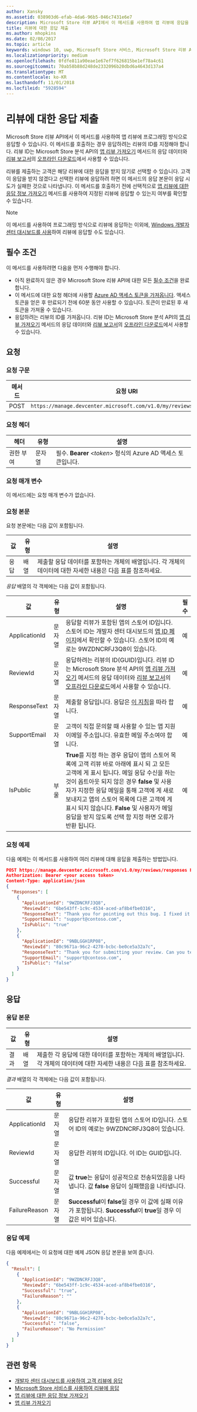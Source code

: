 ```yaml
---
author: Xansky
ms.assetid: 038903d6-efab-4da6-96b5-046c7431e6e7
description: Microsoft Store 리뷰 API에서 이 메서드를 사용하여 앱 리뷰에 응답을 제출합니다.
title: 리뷰에 대한 응답 제출
ms.author: mhopkins
ms.date: 02/08/2017
ms.topic: article
keywords: windows 10, uwp, Microsoft Store 서비스, Microsoft Store 리뷰 API, 추가 기능 취득
ms.localizationpriority: medium
ms.openlocfilehash: 0fdfe811a90eae1e67ef7f626815be1ef78a4c61
ms.sourcegitcommit: 70ab58b88d248de2332096b20dbd6a4643d137a4
ms.translationtype: MT
ms.contentlocale: ko-KR
ms.lasthandoff: 11/01/2018
ms.locfileid: "5928594"
---
```

# <a name="submit-responses-to-reviews"></a>리뷰에 대한 응답 제출


Microsoft Store 리뷰 API에서 이 메서드를 사용하여 앱 리뷰에 프로그래밍 방식으로 응답할 수 있습니다. 이 메서드를 호출하는 경우 응답하려는 리뷰의 ID를 지정해야 합니다. 리뷰 ID는 Microsoft Store 분석 API의 [앱 리뷰 가져오기](get-app-reviews.md) 메서드의 응답 데이터와 [리뷰 보고서](../publish/reviews-report.md)의 [오프라인 다운로드](../publish/download-analytic-reports.md)에서 사용할 수 있습니다.

리뷰를 제출하는 고객은 해당 리뷰에 대한 응답을 받지 않기로 선택할 수 있습니다. 고객이 응답을 받지 않겠다고 선택한 리뷰에 응답하려 하면 이 메서드의 응답 본문이 응답 시도가 실패한 것으로 나타냅니다. 이 메서드를 호출하기 전에 선택적으로 [앱 리뷰에 대한 응답 정보 가져오기](get-response-info-for-app-reviews.md) 메서드를 사용하여 지정된 리뷰에 응답할 수 있는지 여부를 확인할 수 있습니다.

> [!NOTE]
> 이 메서드를 사용하여 프로그래밍 방식으로 리뷰에 응답하는 이외에, [Windows 개발자 센터 대시보드를 사용](../publish/respond-to-customer-reviews.md)하여 리뷰에 응답할 수도 있습니다.

## <a name="prerequisites"></a>필수 조건

이 메서드를 사용하려면 다음을 먼저 수행해야 합니다.

* 아직 완료하지 않은 경우 Microsoft Store 리뷰 API에 대한 모든 [필수 조건](respond-to-reviews-using-windows-store-services.md#prerequisites)을 완료합니다.
* 이 메서드에 대한 요청 헤더에 사용할 [Azure AD 액세스 토큰을 가져옵니다](respond-to-reviews-using-windows-store-services.md#obtain-an-azure-ad-access-token). 액세스 토큰을 얻은 후 만료되기 전에 60분 동안 사용할 수 있습니다. 토큰이 만료된 후 새 토큰을 가져올 수 있습니다.
* 응답하려는 리뷰의 ID를 가져옵니다. 리뷰 ID는 Microsoft Store 분석 API의 [앱 리뷰 가져오기](get-app-reviews.md) 메서드의 응답 데이터와 [리뷰 보고서](../publish/reviews-report.md)의 [오프라인 다운로드](../publish/download-analytic-reports.md)에서 사용할 수 있습니다.

## <a name="request"></a>요청

### <a name="request-syntax"></a>요청 구문

| 메서드 | 요청 URI                                                      |
|--------|------------------------------------------------------------------|
| POST    | ```https://manage.devcenter.microsoft.com/v1.0/my/reviews/responses``` |


### <a name="request-header"></a>요청 헤더

| 헤더        | 유형   | 설명                                                                 |
|---------------|--------|-----------------------------------------------------------------------------|
| 권한 부여 | 문자열 | 필수. **Bearer** &lt;*token*&gt; 형식의 Azure AD 액세스 토큰입니다. |


### <a name="request-parameters"></a>요청 매개 변수

이 메서드에는 요청 매개 변수가 없습니다.


### <a name="request-body"></a>요청 본문

요청 본문에는 다음 값이 포함됩니다.

| 값        | 유형   | 설명                                                                 |
|---------------|--------|-----------------------------------------|
| 응답 | 배열 | 제출할 응답 데이터를 포함하는 개체의 배열입니다. 각 개체의 데이터에 대한 자세한 내용은 다음 표를 참조하세요. |


*응답* 배열의 각 객체에는 다음 값이 포함됩니다.

| 값        | 유형   | 설명           |  필수  |
|---------------|--------|-----------------------------|-----|
| ApplicationId | 문자열 |  응답할 리뷰가 포함된 앱의 스토어 ID입니다. 스토어 ID는 개발자 센터 대시보드의 [앱 ID 페이지](../publish/view-app-identity-details.md)에서 확인할 수 있습니다. 스토어 ID의 예로는 9WZDNCRFJ3Q8이 있습니다.   |  예  |
| ReviewId | 문자열 |  응답하려는 리뷰의 ID(GUID)입니다. 리뷰 ID는 Microsoft Store 분석 API의 [앱 리뷰 가져오기](get-app-reviews.md) 메서드의 응답 데이터와 [리뷰 보고서](../publish/reviews-report.md)의 [오프라인 다운로드](../publish/download-analytic-reports.md)에서 사용할 수 있습니다.   |  예  |
| ResponseText | 문자열 | 제출할 응답입니다. 응답은 [이 지침](../publish/respond-to-customer-reviews.md#guidelines-for-responses)을 따라 합니다.   |  예  |
| SupportEmail | 문자열 | 고객이 직접 문의할 때 사용할 수 있는 앱 지원 이메일 주소입니다. 유효한 메일 주소여야 합니다.     |  예  |
| IsPublic | 부울 |  **True**를 지정 하는 경우 응답이 앱의 스토어 목록에 고객 리뷰 바로 아래에 표시 되 고 모든 고객에 게 표시 됩니다. 메일 응답 수신을 하는 것이 옵트아웃 되지 않은 경우 **false** 및 사용자가 지정한 응답 메일을 통해 고객에 게 새로 보내지고 앱의 스토어 목록에 다른 고객에 게 표시 되지 않습니다. **False** 및 사용자가 메일 응답을 받지 않도록 선택 함 지정 하면 오류가 반환 됩니다.   |  예  |


### <a name="request-example"></a>요청 예제

다음 예제는 이 메서드를 사용하여 여러 리뷰에 대해 응답을 제출하는 방법입니다.

```json
POST https://manage.devcenter.microsoft.com/v1.0/my/reviews/responses HTTP/1.1
Authorization: Bearer <your access token>
Content-Type: application/json
{
  "Responses": [
    {
      "ApplicationId": "9WZDNCRFJ3Q8",
      "ReviewId": "6be543ff-1c9c-4534-aced-af8b4fbe0316",
      "ResponseText": "Thank you for pointing out this bug. I fixed it and published an update, you should have the fix soon",
      "SupportEmail": "support@contoso.com",
      "IsPublic": "true"
    },
    {
      "ApplicationId": "9NBLGGH1RP08",
      "ReviewId": "80c9671a-96c2-4278-bcbc-be0ce5a32a7c",
      "ResponseText": "Thank you for submitting your review. Can you tell more about what you were doing in the app when it froze? Thanks very much for your help.",
      "SupportEmail": "support@contoso.com",
      "IsPublic": "false"
    }
  ]
}
```

## <a name="response"></a>응답

### <a name="response-body"></a>응답 본문

| 값        | 유형   | 설명            |
|---------------|--------|---------------------|
| 결과 | 배열 | 제출한 각 응답에 대한 데이터를 포함하는 개체의 배열입니다. 각 개체의 데이터에 대한 자세한 내용은 다음 표를 참조하세요.  |


*결과* 배열의 각 객체에는 다음 값이 포함됩니다.

| 값        | 유형   | 설명                                                                 |
|---------------|--------|-----------------------------------------------|
| ApplicationId | 문자열 |  응답한 리뷰가 포함된 앱의 스토어 ID입니다. 스토어 ID의 예로는 9WZDNCRFJ3Q8이 있습니다.   |
| ReviewId | 문자열 |  응답한 리뷰의 ID입니다. 이 ID는 GUID입니다.   |
| Successful | 문자열 | 값 **true**는 응답이 성공적으로 전송되었음을 나타냅니다. 값 **false** 응답이 실패했음을 나타냅니다.    |
| FailureReason | 문자열 | **Successful**이 **false**일 경우 이 값에 실패 이유가 포함됩니다. **Successful**이 **true**일 경우 이 값은 비어 있습니다.      |


### <a name="response-example"></a>응답 예제

다음 예제에서는 이 요청에 대한 예제 JSON 응답 본문을 보여 줍니다.

```json
{
  "Result": [
    {
      "ApplicationId": "9WZDNCRFJ3Q8",
      "ReviewId": "6be543ff-1c9c-4534-aced-af8b4fbe0316",
      "Successful": "true",
      "FailureReason": ""
    },
    {
      "ApplicationId": "9NBLGGH1RP08",
      "ReviewId": "80c9671a-96c2-4278-bcbc-be0ce5a32a7c",
      "Successful": "false",
      "FailureReason": "No Permission"
    }
  ]
}
```

## <a name="related-topics"></a>관련 항목

* [개발자 센터 대시보드를 사용하여 고객 리뷰에 응답](../publish/respond-to-customer-reviews.md)
* [Microsoft Store 서비스를 사용하여 리뷰에 응답](respond-to-reviews-using-windows-store-services.md)
* [앱 리뷰에 대한 응답 정보 가져오기](get-response-info-for-app-reviews.md)
* [앱 리뷰 가져오기](get-app-reviews.md)
